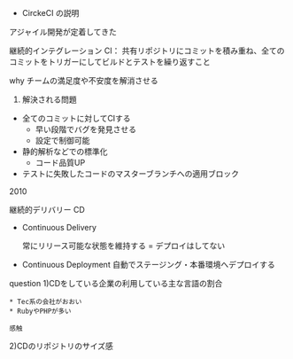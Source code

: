 * CirckeCI の説明

アジャイル開発が定着してきた

継続的インテグレーション
CI：
共有リポジトリにコミットを積み重ね、全てのコミットをトリガーにしてビルドとテストを繰り返すこと

why
チームの満足度や不安度を解消させる

1. 解決される問題

* 全てのコミットに対してCIする
    * 早い段階でバグを発見させる
    * 設定で制御可能
* 静的解析などでの標準化
    * コード品質UP
* テストに失敗したコードのマスターブランチへの適用ブロック


2010

継続的デリバリー
CD
- Continuous Delivery

    常にリリース可能な状態を維持する = デプロイはしてない

- Continuous Deployment
    自動でステージング・本番環境へデプロイする

question
1)CDをしている企業の利用している主な言語の割合

    * Tec系の会社がおおい
    * RubyやPHPが多い
    
    感触

2)CDのリポジトリのサイズ感